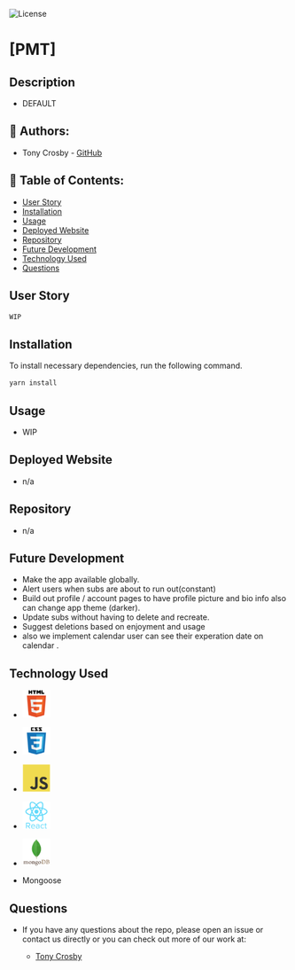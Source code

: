 ![License](https://img.shields.io/badge/License-MIT-yellow)

# [PMT]

## Description

- DEFAULT
## 👤 Authors:

- Tony Crosby - [GitHub](github.com/tonycrosby-tech)

## 📜 Table of Contents:

- [User Story](#user-story)
- [Installation](#installation)
- [Usage](#usage)
- [Deployed Website](#deployed-website)
- [Repository](#repository)
- [Future Development](#future-development)
- [Technology Used](#technology-used)
- [Questions](#questions)

## User Story

```
WIP

```

## Installation

To install necessary dependencies, run the following command.

```bash
yarn install
```

## Usage

- WIP

## Deployed Website
- n/a
## Repository

- n/a

## Future Development

- Make the app available globally.
- Alert users when subs are about to run out(constant)
- Build out profile / account pages to have profile picture and bio info also can change app theme (darker).
- Update subs without having to delete and recreate.
- Suggest deletions based on enjoyment and usage
- also we implement calendar user can see their experation date on calendar .

## Technology Used

- <a href="https://www.w3.org/html/" target="_blank"> <img src="https://raw.githubusercontent.com/devicons/devicon/master/icons/html5/html5-original-wordmark.svg" alt="html5" width="50" height="50"/> </a>

- <a href="https://www.w3schools.com/css/" target="_blank"> 
  <img src="https://raw.githubusercontent.com/devicons/devicon/master/icons/css3/css3-original-wordmark.svg" width="50" height="50"/> </a>

- <a href="https://developer.mozilla.org/en-US/docs/Web/JavaScript" target="_blank"> <img src="https://raw.githubusercontent.com/devicons/devicon/master/icons/javascript/javascript-original.svg" alt="javascript" width="50" height="50"/>

- <a href="https://reactjs.org/" target="_blank"> <img src="https://raw.githubusercontent.com/devicons/devicon/master/icons/react/react-original-wordmark.svg" alt="react" width="50" height="50"/> </a>

- <a href="https://www.mongodb.com/" target="_blank"> <img src="https://raw.githubusercontent.com/devicons/devicon/master/icons/mongodb/mongodb-original-wordmark.svg" alt="mongodb" width="50" height="50"/> </a>

- Mongoose

## Questions

- If you have any questions about the repo, please open an issue or contact us directly or you can check out more of our work at:

  - [Tony Crosby](https://github.com/tonycrosby-tech)